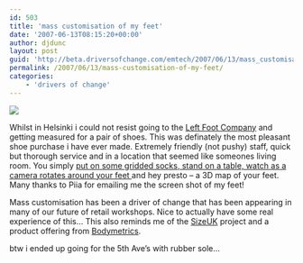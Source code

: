 ```yaml
---
id: 503
title: 'mass customisation of my feet'
date: '2007-06-13T08:15:20+00:00'
author: djdunc
layout: post
guid: 'http://beta.driversofchange.com/emtech/2007/06/13/mass_customisation_of_my_feet/'
permalink: /2007/06/13/mass-customisation-of-my-feet/
categories:
    - 'drivers of change'
---
```


[![](https://i0.wp.com/farm2.static.flickr.com/1129/543566074_6348d1b898.jpg?w=400)](http://www.flickr.com/photos/pseudonomad/543566074/ "duncs feet on Flickr - Photo Sharing!")

Whilst in Helsinki i could not resist going to the [Left Foot Company](https://shop.leftfootcompany.com/2007/Frontpage.aspx) and getting measured for a pair of shoes. This was definately the most pleasant shoe purchase i have ever made. Extremely friendly (not pushy) staff, quick but thorough service and in a location that seemed like someones living room. You simply [put on some gridded socks, stand on a table, watch as a camera rotates around your feet ](http://www.flickr.com/photos/pseudonomad/543566120/in/photostream/)and hey presto – a 3D map of your feet. Many thanks to Piia for emailing me the screen shot of my feet!

Mass customisation has been a driver of change that has been appearing in many of our future of retail workshops. Nice to actually have some real experience of this… This also reminds me of the [SizeUK](http://www.fashion.arts.ac.uk/sizeuk.htm) project and a product offering from [Bodymetrics](http://www.bodymetrics.com/main.html).

btw i ended up going for the 5th Ave’s with rubber sole…